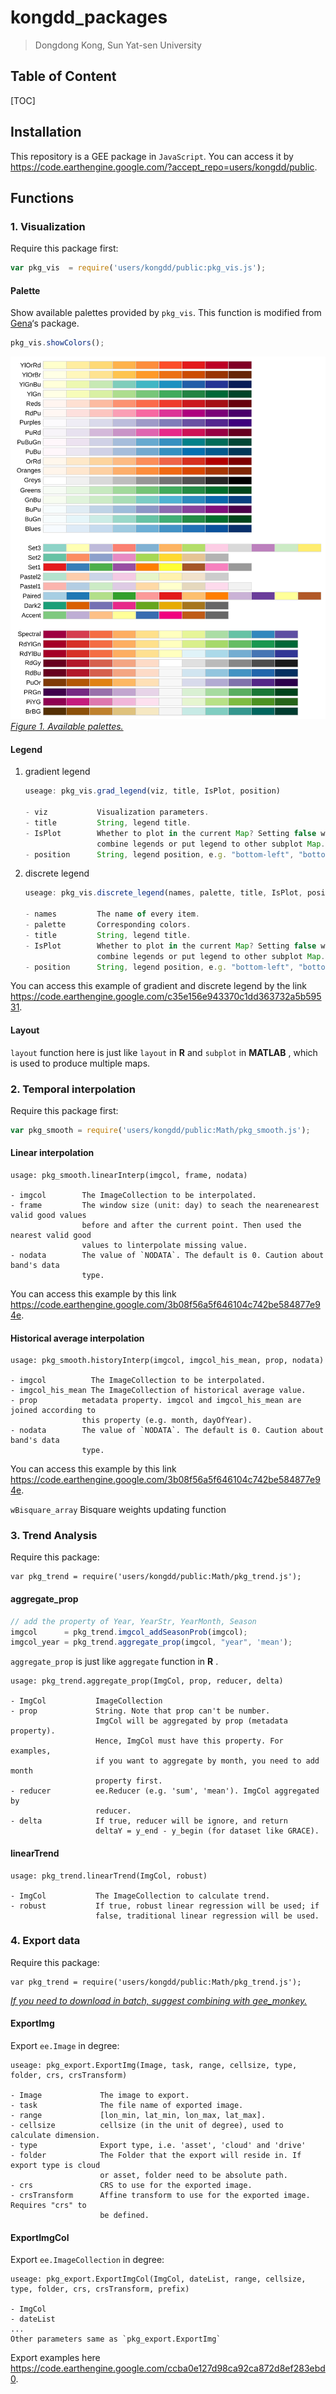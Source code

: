 # kongdd_packages

>  Dongdong Kong, Sun Yat-sen University

## Table of Content
[TOC]

## Installation

This repository is a GEE package in `JavaScript`. You can access it by 
https://code.earthengine.google.com/?accept_repo=users/kongdd/public.

## Functions

### 1. Visualization

Require this package first:

```javascript
var pkg_vis  = require('users/kongdd/public:pkg_vis.js');
```

#### Palette

Show available palettes provided by `pkg_vis`. This function is modified from [Gena](https://github.com/gena)‘s package.

```javascript
pkg_vis.showColors();
```

![](man/Figure/RColorBrewer.svg)   
*<u>Figure 1. Available palettes.</u>*

#### Legend

1. gradient legend

   ```javascript
   useage: pkg_vis.grad_legend(viz, title, IsPlot, position)
   
   - viz           Visualization parameters.
   - title         String, legend title.
   - IsPlot        Whether to plot in the current Map? Setting false when you need to
                   combine legends or put legend to other subplot Map.  
   - position      String, legend position, e.g. "bottom-left", "bottom-right".
   ```

2. discrete legend

   ```javascript
   useage: pkg_vis.discrete_legend(names, palette, title, IsPlot, position)
   
   - names         The name of every item.
   - palette       Corresponding colors.
   - title         String, legend title.
   - IsPlot        Whether to plot in the current Map? Setting false when you need to
                   combine legends or put legend to other subplot Map.  
   - position      String, legend position, e.g. "bottom-left", "bottom-right".
   ```

You can access this example of gradient and discrete legend by the link 
https://code.earthengine.google.com/c35e156e943370c1dd363732a5b59531.

#### Layout

`layout` function here is just like `layout` in **R** and `subplot` in __MATLAB__ , which is used to produce multiple maps.



### 2. Temporal interpolation

Require this package first:

```javascript
var pkg_smooth = require('users/kongdd/public:Math/pkg_smooth.js');
```

#### Linear interpolation

```
usage: pkg_smooth.linearInterp(imgcol, frame, nodata)

- imgcol        The ImageCollection to be interpolated. 
- frame         The window size (unit: day) to seach the nearenearest valid good values
                before and after the current point. Then used the nearest valid good
                values to linterpolate missing value.
- nodata        The value of `NODATA`. The default is 0. Caution about band's data 
                type.
```

You can access this example by this link https://code.earthengine.google.com/3b08f56a5f646104c742be584877e94e.

#### Historical average interpolation

```
usage: pkg_smooth.historyInterp(imgcol, imgcol_his_mean, prop, nodata)

- imgcol          The ImageCollection to be interpolated. 
- imgcol_his_mean The ImageCollection of historical average value.
- prop          metadata property. imgcol and imgcol_his_mean are joined according to
				this property (e.g. month, dayOfYear).
- nodata        The value of `NODATA`. The default is 0. Caution about band's data
                type.
```

You can access this example by this link https://code.earthengine.google.com/3b08f56a5f646104c742be584877e94e.

`wBisquare_array` Bisquare weights updating function

### 3. Trend Analysis

Require this package:

```
var pkg_trend = require('users/kongdd/public:Math/pkg_trend.js');
```

#### aggregate_prop

```javascript
// add the property of Year, YearStr, YearMonth, Season
imgcol      = pkg_trend.imgcol_addSeasonProb(imgcol); 
imgcol_year = pkg_trend.aggregate_prop(imgcol, "year", 'mean');
```

`aggregate_prop` is just like `aggregate` function in  **R** . 

```
usage: pkg_trend.aggregate_prop(ImgCol, prop, reducer, delta)

- ImgCol           ImageCollection
- prop             String. Note that prop can't be number. 
				   ImgCol will be aggregated by prop (metadata property). 
				   Hence, ImgCol must have this property. For examples, 
				   if you want to aggregate by month, you need to add month
				   property first.
- reducer          ee.Reducer (e.g. 'sum', 'mean'). ImgCol aggregated by 
				   reducer.
- delta            If true, reducer will be ignore, and return 
				   deltaY = y_end - y_begin (for dataset like GRACE).
```



#### linearTrend

```
usage: pkg_trend.linearTrend(ImgCol, robust)

- ImgCol           The ImageCollection to calculate trend.
- robust           If true, robust linear regression will be used; if 
                   false, traditional linear regression will be used.
```



### 4. Export data

Require this package:

```
var pkg_trend = require('users/kongdd/public:Math/pkg_trend.js');
```

*<u>If you need to download in batch, suggest combining with [gee_monkey](https://github.com/kongdd/gee_monkey).</u>*   

#### ExportImg

Export `ee.Image` in degree:

```
useage: pkg_export.ExportImg(Image, task, range, cellsize, type, folder, crs, crsTransform)

- Image             The image to export.
- task              The file name of exported image.
- range             [lon_min, lat_min, lon_max, lat_max].
- cellsize          cellsize (in the unit of degree), used to calculate dimension.
- type              Export type, i.e. 'asset', 'cloud' and 'drive'
- folder            The Folder that the export will reside in. If export type is cloud 
                    or asset, folder need to be absolute path.
- crs               CRS to use for the exported image.
- crsTransform      Affine transform to use for the exported image. Requires "crs" to 
					be defined.
```

#### ExportImgCol

Export `ee.ImageCollection` in degree:

```
useage: pkg_export.ExportImgCol(ImgCol, dateList, range, cellsize, type, folder, crs, crsTransform, prefix)

- ImgCol    
- dateList
...
Other parameters same as `pkg_export.ExportImg`
```

Export examples here https://code.earthengine.google.com/ccba0e127d98ca92ca872d8ef283ebd0.
